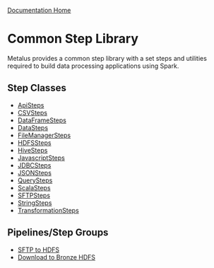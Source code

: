 [Documentation Home](../docs/readme.md)

# Common Step Library
Metalus provides a common step library with a set steps and utilities required to build data processing applications
using Spark.

## Step Classes
* [ApiSteps](docs/apisteps.md)
* [CSVSteps](docs/csvsteps.md)
* [DataFrameSteps](docs/dataframesteps.md)
* [DataSteps](docs/datasteps.md)
* [FileManagerSteps](docs/filemanagersteps.md)
* [HDFSSteps](docs/hdfssteps.md)
* [HiveSteps](docs/catalogsteps.md)
* [JavascriptSteps](docs/javascriptsteps.md)
* [JDBCSteps](docs/jdbcsteps.md)
* [JSONSteps](docs/jsonsteps.md)
* [QuerySteps](docs/querysteps.md)
* [ScalaSteps](docs/scalascriptsteps.md)
* [SFTPSteps](docs/sftpsteps.md)
* [StringSteps](docs/stringsteps.md)
* [TransformationSteps](docs/transformationsteps.md)

## Pipelines/Step Groups
* [SFTP to HDFS](docs/sftp2hdfs.md)
* [Download to Bronze HDFS](docs/downloadToBronzeHdfs.md)
